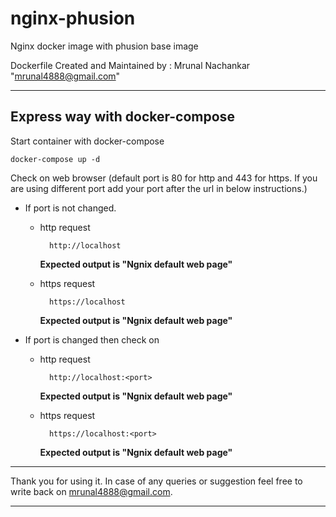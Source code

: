 # nginx-phusion
Nginx docker image with phusion base image

Dockerfile Created and Maintained by : Mrunal Nachankar "<mrunal4888@gmail.com>"

---

## Express way with docker-compose

Start container with docker-compose
        
    docker-compose up -d

Check on web browser (default port is 80 for http and 443 for https. If you are using different port add your port after the url in below instructions.)

* If port is not changed.

    * http request

            http://localhost

        **Expected output is "Ngnix default web page"**

    * https request

            https://localhost 

        **Expected output is "Ngnix default web page"**

* If port is changed then check on

    * http request

            http://localhost:<port> 

        **Expected output is "Ngnix default web page"**

    * https request

            https://localhost:<port> 

        **Expected output is "Ngnix default web page"**

---

Thank you for using it. In case of any queries or suggestion feel free to write back on mrunal4888@gmail.com.

---
